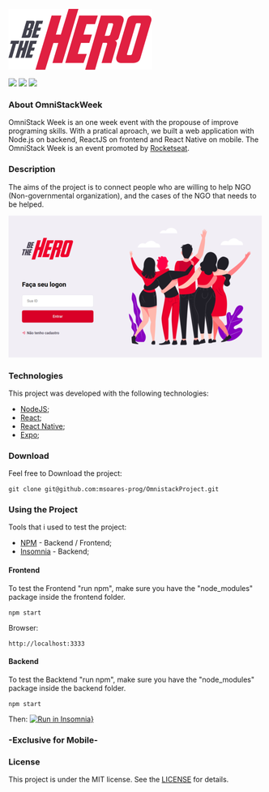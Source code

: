 ![](.github/logo3x.png)

![](https://img.shields.io/badge/Omnistack-v11.0-red)
![](https://img.shields.io/badge/License-MIT-yellowgreen)
![](https://img.shields.io/badge/Open-Source-blue)

### About OmniStackWeek
OmniStack Week is an one week event with the propouse of improve programing skills. With a pratical aproach, we built a web application with Node.js on backend, ReactJS on frontend and React Native on mobile. The OmniStack Week is an event promoted by [Rocketseat](https://rocketseat.com.br/).

### Description

The aims of the project is to connect people who are willing to help NGO (Non-governmental organization), and the cases of the NGO that needs to be helped.

![](/.github/login-page.png)

### Technologies
This project was developed with the following technologies:

* [NodeJS](https://nodejs.org/en/);
* [React](https://reactjs.org/);
* [React Native](https://reactnative.dev/);
* [Expo](https://expo.io/);

### Download

Feel free to Download the project:
```
git clone git@github.com:msoares-prog/OmnistackProject.git
```

### Using the Project
Tools that i used to test the project:
* [NPM](https://www.npmjs.com/) - Backend / Frontend;
* [Insomnia](https://insomnia.rest/) - Backend;

#### Frontend
To test the Frontend "run npm", make sure you have the "node_modules" package inside the frontend folder.
```
npm start
```
Browser:
```
http://localhost:3333
```

#### Backend
To test the Backtend "run npm", make sure you have the "node_modules" package inside the backend folder.
```
npm start
```
Then:
[![Run in Insomnia}](https://insomnia.rest/images/run.svg)](https://insomnia.rest/run/?label=&uri=)

### -Exclusive for Mobile-

### License

This project is under the MIT license. See the [LICENSE](https://github.com/msoares-prog/OmnistackProject/blob/master/LICENSE) for details.


